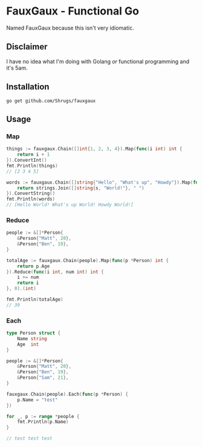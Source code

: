 
# FauxGaux - Functional Go

Named FauxGaux because this isn't very idiomatic.

## Disclaimer

I have no idea what I'm doing with Golang _or_ functional programming and it's 5am.

## Installation

`go get github.com/Shrugs/fauxgaux`

## Usage

### Map

```go
things := fauxgaux.Chain([]int{1, 2, 3, 4}).Map(func(i int) int {
    return i + 1
}).ConvertInt()
fmt.Println(things)
// [2 3 4 5]
```

```go
words := fauxgaux.Chain([]string{"Hello", "What's up", "Howdy"}).Map(func(s string) string {
    return strings.Join([]string{s, "World!"}, " ")
}).ConvertString()
fmt.Println(words)
// [Hello World! What's up World! Howdy World!]
```

### Reduce

```go
people := &[]*Person{
    &Person{"Matt", 20},
    &Person{"Ben", 19},
}

totalAge := fauxgaux.Chain(people).Map(func(p *Person) int {
    return p.Age
}).Reduce(func(i int, num int) int {
    i += num
    return i
}, 0).(int)

fmt.Println(totalAge)
// 39
```

### Each

```go
type Person struct {
    Name string
    Age  int
}

people := &[]*Person{
    &Person{"Matt", 20},
    &Person{"Ben", 19},
    &Person{"Sam", 21},
}

fauxgaux.Chain(people).Each(func(p *Person) {
    p.Name = "test"
})

for _, p := range *people {
    fmt.Println(p.Name)
}

// test test test
```